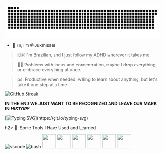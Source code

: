![Snake animation](https://github.com/Jukmisael/Jukmisael/blob/output/github-contribution-grid-snake.svg)


- 👋 Hi, I’m @Jukmisael
> 🇧🇷 I'm Brazilian, and I just follow my ADHD wherever it takes me.

> 😮‍💨 Problems with focus and concentration, maybe I drop everything or embrace everything at once.

> ps: Productive when needed, willing to learn about anything, but let's take it one step at a time


[![GitHub Streak](https://streak-stats.demolab.com?user=Jukmisael&theme=dark&hide_border=true&border_radius=6&locale=pt-br&date_format=j%20M%5B%20Y%5D&fire=DD2727)](https://git.io/streak-stats)

**IN THE END WE JUST WANT TO BE RECOGNIZED AND LEAVE OUR MARK IN _HISTORY_.**


[![Typing SVG](https://readme-typing-svg.demolab.com?font=Barlow&weight=500&size=30&duration=4000&pause=500&color=1281A1&center=verdadeiro&vCenter=verdadeiro&multiline=true&height=150&lines=Welcome+to+my+world!;To+the+worst+world..;Please+run+away%2C+NOW!)](https://git.io/typing-svg)


h2> 🚀 &nbsp;Some Tools I Have Used and Learned</h2>
<p align="left" >
<img src="https://cdn.jsdelivr.net/gh/devicons/devicon/icons/vscode/vscode-original.svg" alt="vscode" width="45" height="45"/>
<img src="https://cdn.jsdelivr.net/gh/devicons/devicon/icons/bash/bash-original.svg" alt="bash" width="45" height="45"/>
<img src="https://cdn.jsdelivr.net/gh/devicons/devicon/icons/linux/linux-original.svg" width="45" height="45"/>
<img src="https://cdn.jsdelivr.net/gh/devicons/devicon/icons/apache/apache-original-wordmark.svg" width="45" height="45"/>
<img src="https://cdn.jsdelivr.net/gh/devicons/devicon/icons/html5/html5-original.svg" width="45" height="45"/>
<img src="https://cdn.jsdelivr.net/gh/devicons/devicon/icons/javascript/javascript-original.svg" width="45" height="45"/>
<img src="https://cdn.jsdelivr.net/gh/devicons/devicon/icons/css3/css3-original.svg" width="45" height="45"/>
<img src="https://cdn.jsdelivr.net/gh/devicons/devicon/icons/android/android-original.svg" width="45" height="45"/>
                   
</p>
